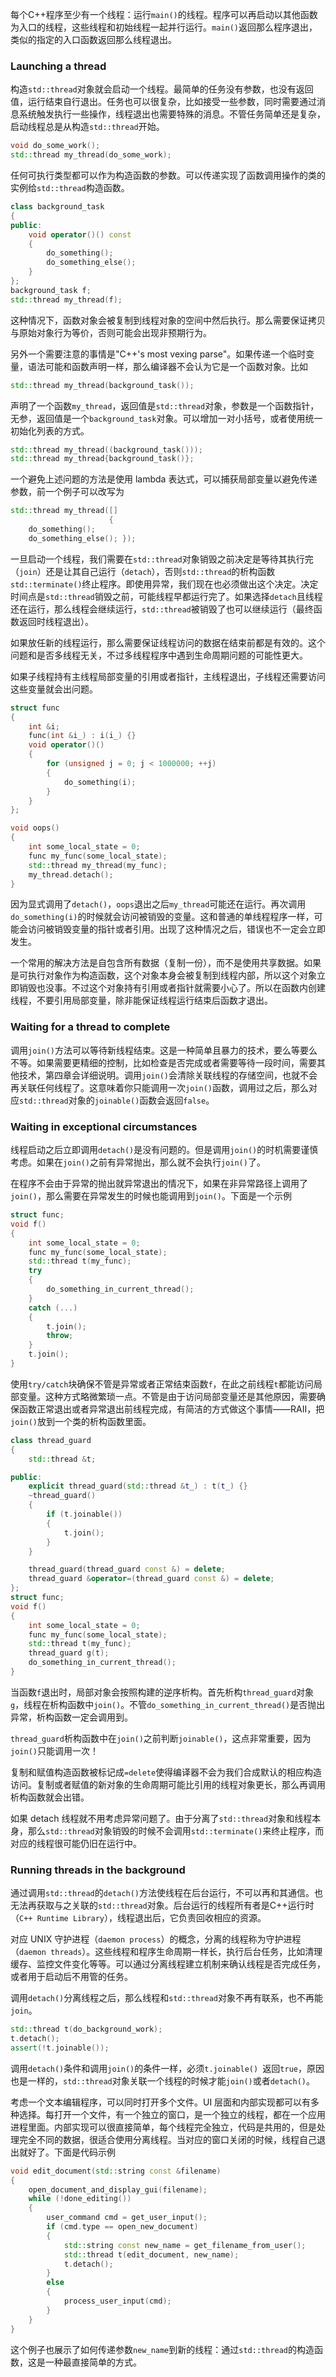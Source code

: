 每个C++程序至少有一个线程：运行`main()`的线程。程序可以再启动以其他函数为入口的线程，这些线程和初始线程一起并行运行。`main()`返回那么程序退出，类似的指定的入口函数返回那么线程退出。

### Launching a thread
构造`std::thread`对象就会启动一个线程。最简单的任务没有参数，也没有返回值，运行结束自行退出。任务也可以很复杂，比如接受一些参数，同时需要通过消息系统触发执行一些操作，线程退出也需要特殊的消息。不管任务简单还是复杂，启动线程总是从构造`std::thread`开始。
```cpp
void do_some_work();
std::thread my_thread(do_some_work);
```
任何可执行类型都可以作为构造函数的参数。可以传递实现了函数调用操作的类的实例给`std::thread`构造函数。
```cpp
class background_task
{
public:
    void operator()() const
    {
        do_something();
        do_something_else();
    }
};
background_task f;
std::thread my_thread(f);
```
这种情况下，函数对象会被复制到线程对象的空间中然后执行。那么需要保证拷贝与原始对象行为等价，否则可能会出现非预期行为。

另外一个需要注意的事情是"C++'s most vexing parse"。如果传递一个临时变量，语法可能和函数声明一样，那么编译器不会认为它是一个函数对象。比如
```cpp
std::thread my_thread(background_task());
```
声明了一个函数`my_thread`，返回值是`std::thread`对象，参数是一个函数指针，无参，返回值是一个`background_task`对象。可以增加一对小括号，或者使用统一初始化列表的方式。
```cpp
std::thread my_thread((background_task()));
std::thread my_thread{background_task()};
```
一个避免上述问题的方法是使用 lambda 表达式，可以捕获局部变量以避免传递参数，前一个例子可以改写为
```cpp
std::thread my_thread([]
                      {
    do_something();
    do_something_else(); });
```

一旦启动一个线程，我们需要在`std::thread`对象销毁之前决定是等待其执行完（`join`）还是让其自己运行（`detach`），否则`std::thread`的析构函数`std::terminate()`终止程序。即使用异常，我们现在也必须做出这个决定。决定时间点是`std::thread`销毁之前，可能线程早都运行完了。如果选择`detach`且线程还在运行，那么线程会继续运行，`std::thread`被销毁了也可以继续运行（最终函数返回时线程退出）。

如果放任新的线程运行，那么需要保证线程访问的数据在结束前都是有效的。这个问题和是否多线程无关，不过多线程程序中遇到生命周期问题的可能性更大。

如果子线程持有主线程局部变量的引用或者指针，主线程退出，子线程还需要访问这些变量就会出问题。
```cpp
struct func
{
    int &i;
    func(int &i_) : i(i_) {}
    void operator()()
    {
        for (unsigned j = 0; j < 1000000; ++j)
        {
            do_something(i);
        }
    }
};

void oops()
{
    int some_local_state = 0;
    func my_func(some_local_state);
    std::thread my_thread(my_func);
    my_thread.detach();
}
```
因为显式调用了`detach()`，`oops`退出之后`my_thread`可能还在运行。再次调用`do_something(i)`的时候就会访问被销毁的变量。这和普通的单线程程序一样，可能会访问被销毁变量的指针或者引用。出现了这种情况之后，错误也不一定会立即发生。

一个常用的解决方法是自包含所有数据（复制一份），而不是使用共享数据。如果是可执行对象作为构造函数，这个对象本身会被复制到线程内部，所以这个对象立即销毁也没事。不过这个对象持有引用或者指针就需要小心了。所以在函数内创建线程，不要引用局部变量，除非能保证线程运行结束后函数才退出。

### Waiting for a thread to complete
调用`join()`方法可以等待新线程结束。这是一种简单且暴力的技术，要么等要么不等。如果需要更精细的控制，比如检查是否完成或者需要等待一段时间，需要其他技术，第四章会详细说明。调用`join()`会清除关联线程的存储空间，也就不会再关联任何线程了。这意味着你只能调用一次`join()`函数，调用过之后，那么对应`std::thread`对象的`joinable()`函数会返回`false`。

### Waiting in exceptional circumstances
线程启动之后立即调用`detach()`是没有问题的。但是调用`join()`的时机需要谨慎考虑。如果在`join()`之前有异常抛出，那么就不会执行`join()`了。

在程序不会由于异常的抛出就异常退出的情况下，如果在非异常路径上调用了`join()`，那么需要在异常发生的时候也能调用到`join()`。下面是一个示例
```cpp
struct func;
void f()
{
    int some_local_state = 0;
    func my_func(some_local_state);
    std::thread t(my_func);
    try
    {
        do_something_in_current_thread();
    }
    catch (...)
    {
        t.join();
        throw;
    }
    t.join();
}
```
使用`try/catch`块确保不管是异常或者正常结束函数`f`，在此之前线程`t`都能访问局部变量。这种方式略微繁琐一点。不管是由于访问局部变量还是其他原因，需要确保函数正常退出或者异常退出前线程完成，有简洁的方式做这个事情——RAII，把`join()`放到一个类的析构函数里面。
```cpp
class thread_guard
{
    std::thread &t;

public:
    explicit thread_guard(std::thread &t_) : t(t_) {}
    ~thread_guard()
    {
        if (t.joinable())
        {
            t.join();
        }
    }

    thread_guard(thread_guard const &) = delete;
    thread_guard &operator=(thread_guard const &) = delete;
};
struct func;
void f()
{
    int some_local_state = 0;
    func my_func(some_local_state);
    std::thread t(my_func);
    thread_guard g(t);
    do_something_in_current_thread();
}
```
当函数`f`退出时，局部对象会按照构建的逆序析构。首先析构`thread_guard`对象`g`，线程在析构函数中`join()`。不管`do_something_in_current_thread()`是否抛出异常，析构函数一定会调用到。

`thread_guard`析构函数中在`join()`之前判断`joinable()`，这点非常重要，因为`join()`只能调用一次！

复制和赋值构造函数被标记成`=delete`使得编译器不会为我们合成默认的相应构造访问。复制或者赋值的新对象的生命周期可能比引用的线程对象更长，那么再调用析构函数就会出错。

如果 detach 线程就不用考虑异常问题了。由于分离了`std::thread`对象和线程本身，那么`std::thread`对象销毁的时候不会调用`std::terminate()`来终止程序，而对应的线程很可能仍旧在运行中。

###  Running threads in the background
通过调用`std::thread`的`detach()`方法使线程在后台运行，不可以再和其通信。也无法再获取与之关联的`std::thread`对象。后台运行的线程所有者是C++运行时（`C++ Runtime Library`），线程退出后，它负责回收相应的资源。

对应 UNIX 守护进程（`daemon process`）的概念，分离的线程称为守护进程（`daemon threads`）。这些线程和程序生命周期一样长，执行后台任务，比如清理缓存、监控文件变化等等。可以通过分离线程建立机制来确认线程是否完成任务，或者用于启动后不用管的任务。

调用`detach()`分离线程之后，那么线程和`std::thread`对象不再有联系，也不再能`join`。
```cpp
std::thread t(do_background_work);
t.detach();
assert(!t.joinable());
```
调用`detach()`条件和调用`join()`的条件一样，必须`t.joinable() `返回`true`，原因也是一样的，`std::thread`对象关联一个线程的时候才能`join()`或者`detach()`。

考虑一个文本编辑程序，可以同时打开多个文件。UI 层面和内部实现都可以有多种选择。每打开一个文件，有一个独立的窗口，是一个独立的线程，都在一个应用进程里面。内部实现可以很直接简单，每个线程完全独立，代码是共用的，但是处理完全不同的数据，很适合使用分离线程。当对应的窗口关闭的时候，线程自己退出就好了。下面是代码示例
```cpp
void edit_document(std::string const &filename)
{
    open_document_and_display_gui(filename);
    while (!done_editing())
    {
        user_command cmd = get_user_input();
        if (cmd.type == open_new_document)
        {
            std::string const new_name = get_filename_from_user();
            std::thread t(edit_document, new_name);
            t.detach();
        }
        else
        {
            process_user_input(cmd);
        }
    }
}
```
这个例子也展示了如何传递参数`new_name`到新的线程：通过`std::thread`的构造函数，这是一种最直接简单的方式。

